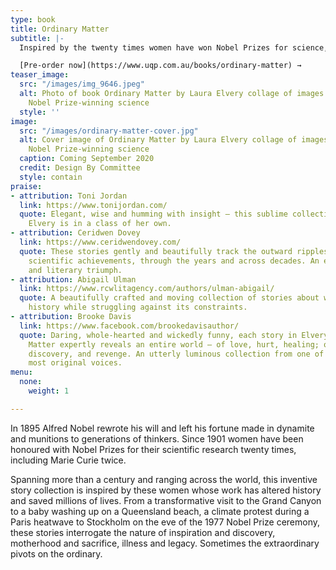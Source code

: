```yaml
---
type: book
title: Ordinary Matter
subtitle: |-
  Inspired by the twenty times women have won Nobel Prizes for science, Ordinary Matter is Laura's second short story collection.

  [Pre-order now](https://www.uqp.com.au/books/ordinary-matter) →
teaser_image:
  src: "/images/img_9646.jpeg"
  alt: Photo of book Ordinary Matter by Laura Elvery collage of images related to
    Nobel Prize-winning science
  style: ''
image:
  src: "/images/ordinary-matter-cover.jpg"
  alt: Cover image of Ordinary Matter by Laura Elvery collage of images related to
    Nobel Prize-winning science
  caption: Coming September 2020
  credit: Design By Committee
  style: contain
praise:
- attribution: Toni Jordan
  link: https://www.tonijordan.com/
  quote: Elegant, wise and humming with insight – this sublime collection proves that
    Elvery is in a class of her own.
- attribution: Ceridwen Dovey
  link: https://www.ceridwendovey.com/
  quote: These stories gently and beautifully track the outward ripples of these women's
    scientific achievements, through the years and across decades. An experimental
    and literary triumph.
- attribution: Abigail Ulman
  link: https://www.rcwlitagency.com/authors/ulman-abigail/
  quote: A beautifully crafted and moving collection of stories about women who change
    history while struggling against its constraints.
- attribution: Brooke Davis
  link: https://www.facebook.com/brookedavisauthor/
  quote: Daring, whole-hearted and wickedly funny, each story in Elvery’s Ordinary
    Matter expertly reveals an entire world – of love, hurt, healing; of ambition,
    discovery, and revenge. An utterly luminous collection from one of the country’s
    most original voices.
menu:
  none:
    weight: 1

---
```

In 1895 Alfred Nobel rewrote his will and left his fortune made in dynamite and munitions to generations of thinkers. Since 1901 women have been honoured with Nobel Prizes for their scientific research twenty times, including Marie Curie twice.

Spanning more than a century and ranging across the world, this inventive story collection is inspired by these women whose work has altered history and saved millions of lives. From a transformative visit to the Grand Canyon to a baby washing up on a Queensland beach, a climate protest during a Paris heatwave to Stockholm on the eve of the 1977 Nobel Prize ceremony, these stories interrogate the nature of inspiration and discovery, motherhood and sacrifice, illness and legacy. Sometimes the extraordinary pivots on the ordinary.
